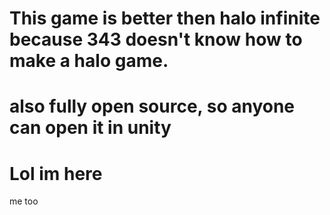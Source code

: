 # This game is better then halo infinite because 343 doesn't know how to make a halo game.
# also fully open source, so anyone can open it in unity
# Lol im here
me too
